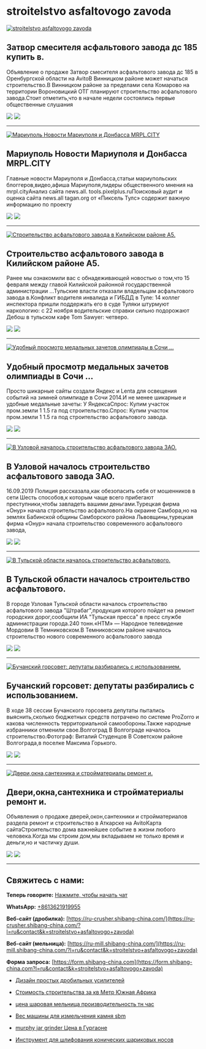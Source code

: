 # stroitelstvo asfaltovogo zavoda

<a href="https://swt.shibang-china.com/?l=ru&img&k=stroitelstvo+asfaltovogo+zavoda" target="_blank">![stroitelstvo asfaltovogo zavoda](http://static.shibang-china.com/all-800x300/514.jpg)</a>

## Затвор смесителя асфальтового завода дс 185 купить в.
Объявление о продаже Затвор смесителя асфальтового завода дс 185 в Оренбургской области на AvitoВ Винницком районе может начаться строительство.В Винницком районе за пределами села Комарово на территории Вороновицкий ОТГ планируют строительство асфальтового завода.Стоит отметить,что в начале недели состоялись первые общественные слушания


<a href="https://whatsapp.shibangsoft.com/WhatsApp.php" target="_blank" title="WhatsApp">![](http://static.shibang-china.com/icon/whatsapp.png)</a> <a href="https://swt.shibang-china.com/?l=ru&icon&k=stroitelstvo+asfaltovogo+zavoda" target="_blank">![](http://static.shibang-china.com/icon/chat-ru.png)</a>

---

<a href="https://swt.shibang-china.com/?l=ru&img&k=stroitelstvo+asfaltovogo+zavoda" target="_blank">![Мариуполь Новости Мариуполя и Донбасса MRPL.CITY](http://static.shibang-china.com/all-800x300/1349.jpg)</a>

## Мариуполь Новости Мариуполя и Донбасса MRPL.CITY
Главные новости Мариуполя и Донбасса,статьи мариупольских блоггеров,видео,афиша Мариуполя,лидеры общественного мнения на mrpl.cityАнализ сайта news.all. tools.pixelplus.ruПоисковый аудит и оценка сайта news.all tagan.org от «Пиксель Тулс» содержит важную информацию по проекту


<a href="https://whatsapp.shibangsoft.com/WhatsApp.php" target="_blank" title="WhatsApp">![](http://static.shibang-china.com/icon/whatsapp.png)</a> <a href="https://swt.shibang-china.com/?l=ru&icon&k=stroitelstvo+asfaltovogo+zavoda" target="_blank">![](http://static.shibang-china.com/icon/chat-ru.png)</a>

---

<a href="https://swt.shibang-china.com/?l=ru&img&k=stroitelstvo+asfaltovogo+zavoda" target="_blank">![Строительство асфальтового завода в Килийском районе А5.](http://static.shibang-china.com/all-800x300/367.jpg)</a>

## Строительство асфальтового завода в Килийском районе А5.
Ранее мы ознакомили вас с обнадеживающей новостью о том,что 15 февраля между главой Килийской районной государственной администрации …Тульские власти отказали владельцам асфальтового завода в.Конфликт водителя инвалида и ГИБДД в Туле: 14 коллег инспектора пришли поддержать его в суде Туляки штурмуют наркологию: с 22 ноября водительские справки сильно подорожают Дебош в тульском кафе Tom Sawyer: четверо.


<a href="https://whatsapp.shibangsoft.com/WhatsApp.php" target="_blank" title="WhatsApp">![](http://static.shibang-china.com/icon/whatsapp.png)</a> <a href="https://swt.shibang-china.com/?l=ru&icon&k=stroitelstvo+asfaltovogo+zavoda" target="_blank">![](http://static.shibang-china.com/icon/chat-ru.png)</a>

---

<a href="https://swt.shibang-china.com/?l=ru&img&k=stroitelstvo+asfaltovogo+zavoda" target="_blank">![Удобный просмотр медальных зачетов олимпиады в Сочи …](http://static.shibang-china.com/all-800x300/956.jpg)</a>

## Удобный просмотр медальных зачетов олимпиады в Сочи …
Просто шикарные сайты создали Яндекс и Lenta для освещения событий на зимней олимпиаде в Сочи 2014.И не менее шикарные и удобные медальные зачеты: У ЯндексаСпрос: Купим участок пром.земли 1 1.5 га под строительство.Спрос: Купим участок пром.земли 1 1.5 га под строительство асфальтового завода.


<a href="https://whatsapp.shibangsoft.com/WhatsApp.php" target="_blank" title="WhatsApp">![](http://static.shibang-china.com/icon/whatsapp.png)</a> <a href="https://swt.shibang-china.com/?l=ru&icon&k=stroitelstvo+asfaltovogo+zavoda" target="_blank">![](http://static.shibang-china.com/icon/chat-ru.png)</a>

---

<a href="https://swt.shibang-china.com/?l=ru&img&k=stroitelstvo+asfaltovogo+zavoda" target="_blank">![В Узловой началось строительство асфальтового завода ЗАО.](http://static.shibang-china.com/all-800x300/1428.jpg)</a>

## В Узловой началось строительство асфальтового завода ЗАО.
16.09.2019 Полиция рассказала,как обезопасить себя от мошенников в сети Шесть способов,к которым чаще всего прибегают преступники,чтобы завладеть вашими деньгами.Турецкая фирма «Онур» начала строительство асфальтового.На окраине Самбора,но на землях Бабинской общины Самборского района Львовщины,турецкая фирма «Онур» начала строительство современного асфальтового завода,


<a href="https://whatsapp.shibangsoft.com/WhatsApp.php" target="_blank" title="WhatsApp">![](http://static.shibang-china.com/icon/whatsapp.png)</a> <a href="https://swt.shibang-china.com/?l=ru&icon&k=stroitelstvo+asfaltovogo+zavoda" target="_blank">![](http://static.shibang-china.com/icon/chat-ru.png)</a>

---

<a href="https://swt.shibang-china.com/?l=ru&img&k=stroitelstvo+asfaltovogo+zavoda" target="_blank">![В Тульской области началось строительство асфальтового.](http://static.shibang-china.com/all-800x300/1499.jpg)</a>

## В Тульской области началось строительство асфальтового.
В городе Узловая Тульской области началось строительство асфальтового завода "Штрабаг",продукция которого пойдет на ремонт городских дорог,сообщили ИА "Тульская пресса" в пресс службе администрации города.240 тонн.«НТМ» — Народное телевидение Мордовии В Темниковском.В Темниковском районе началось строительство нового современного асфальтового завода


<a href="https://whatsapp.shibangsoft.com/WhatsApp.php" target="_blank" title="WhatsApp">![](http://static.shibang-china.com/icon/whatsapp.png)</a> <a href="https://swt.shibang-china.com/?l=ru&icon&k=stroitelstvo+asfaltovogo+zavoda" target="_blank">![](http://static.shibang-china.com/icon/chat-ru.png)</a>

---

<a href="https://swt.shibang-china.com/?l=ru&img&k=stroitelstvo+asfaltovogo+zavoda" target="_blank">![Бучанский горсовет: депутаты разбирались с использованием.](http://static.shibang-china.com/all-800x300/556.jpg)</a>

## Бучанский горсовет: депутаты разбирались с использованием.
В ходе 38 сессии Бучанского горсовета депутаты пытались выяснить,сколько бюджетных средств потрачено по системе ProZorro и какова численность территориальной самообороны.Также народные избранники отменили свое.Волгоград В Волгограде началось строительство.Фотограф: Виталий Студенцов В Советском районе Волгограда,в поселке Максима Горького.


<a href="https://whatsapp.shibangsoft.com/WhatsApp.php" target="_blank" title="WhatsApp">![](http://static.shibang-china.com/icon/whatsapp.png)</a> <a href="https://swt.shibang-china.com/?l=ru&icon&k=stroitelstvo+asfaltovogo+zavoda" target="_blank">![](http://static.shibang-china.com/icon/chat-ru.png)</a>

---

<a href="https://swt.shibang-china.com/?l=ru&img&k=stroitelstvo+asfaltovogo+zavoda" target="_blank">![Двери,окна,сантехника и стройматериалы ремонт и.](http://static.shibang-china.com/all-800x300/621.jpg)</a>

## Двери,окна,сантехника и стройматериалы ремонт и.
Объявления о продаже дверей,окон,сантехники и стройматериалов раздела ремонт и строительство в Аткарске на AvitoКарта сайтаСтроительство дома важнейшее событие в жизни любого человека.Когда мы строим дом,мы вкладываем не только время и деньги,но и частичку души.


<a href="https://whatsapp.shibangsoft.com/WhatsApp.php" target="_blank" title="WhatsApp">![](http://static.shibang-china.com/icon/whatsapp.png)</a> <a href="https://swt.shibang-china.com/?l=ru&icon&k=stroitelstvo+asfaltovogo+zavoda" target="_blank">![](http://static.shibang-china.com/icon/chat-ru.png)</a>

---
## Свяжитесь с нами:

**Теперь говорите:** [Нажмите, чтобы начать чат](https://swt.shibang-china.com?l=ru&contact&k=stroitelstvo+asfaltovogo+zavoda)

**WhatsApp:**  [+8613621919955](https://whatsapp.shibangsoft.com/WhatsApp.php)

**Веб-сайт (дробилка):** [https://ru-crusher.shibang-china.com/](https://ru-crusher.shibang-china.com/?l=ru&contact&k=stroitelstvo+asfaltovogo+zavoda)

**Веб-сайт (мельница):** [https://ru-mill.shibang-china.com/](https://ru-mill.shibang-china.com/?l=ru&contact&k=stroitelstvo+asfaltovogo+zavoda)

**Форма запроса:** [https://form.shibang-china.com](https://form.shibang-china.com?l=ru&contact&k=stroitelstvo+asfaltovogo+zavoda)

* [Дизайн простых дробильных усилителей](../19/%D0%94%D0%B8%D0%B7%D0%B0%D0%B9%D0%BD%20%D0%BF%D1%80%D0%BE%D1%81%D1%82%D1%8B%D1%85%20%D0%B4%D1%80%D0%BE%D0%B1%D0%B8%D0%BB%D1%8C%D0%BD%D1%8B%D1%85%20%D1%83%D1%81%D0%B8%D0%BB%D0%B8%D1%82%D0%B5%D0%BB%D0%B5%D0%B9.md)

* [Стоимость строительства за кв Метр Южная Африка](../19/%D0%A1%D1%82%D0%BE%D0%B8%D0%BC%D0%BE%D1%81%D1%82%D1%8C%20%D1%81%D1%82%D1%80%D0%BE%D0%B8%D1%82%D0%B5%D0%BB%D1%8C%D1%81%D1%82%D0%B2%D0%B0%20%D0%B7%D0%B0%20%D0%BA%D0%B2%20%D0%9C%D0%B5%D1%82%D1%80%20%D0%AE%D0%B6%D0%BD%D0%B0%D1%8F%20%D0%90%D1%84%D1%80%D0%B8%D0%BA%D0%B0.md)

* [цена шаровая мельница производительность тн час](../17/%D1%86%D0%B5%D0%BD%D0%B0%20%D1%88%D0%B0%D1%80%D0%BE%D0%B2%D0%B0%D1%8F%20%D0%BC%D0%B5%D0%BB%D1%8C%D0%BD%D0%B8%D1%86%D0%B0%20%D0%BF%D1%80%D0%BE%D0%B8%D0%B7%D0%B2%D0%BE%D0%B4%D0%B8%D1%82%D0%B5%D0%BB%D1%8C%D0%BD%D0%BE%D1%81%D1%82%D1%8C%20%D1%82%D0%BD%20%D1%87%D0%B0%D1%81.md)

* [Вес машины для измельчения камня sbm](../19/%D0%92%D0%B5%D1%81%20%D0%BC%D0%B0%D1%88%D0%B8%D0%BD%D1%8B%20%D0%B4%D0%BB%D1%8F%20%D0%B8%D0%B7%D0%BC%D0%B5%D0%BB%D1%8C%D1%87%D0%B5%D0%BD%D0%B8%D1%8F%20%D0%BA%D0%B0%D0%BC%D0%BD%D1%8F%20sbm.md)

* [murphy jar grinder Цена в Гургаоне](../20/murphy%20jar%20grinder%20%D0%A6%D0%B5%D0%BD%D0%B0%20%D0%B2%20%D0%93%D1%83%D1%80%D0%B3%D0%B0%D0%BE%D0%BD%D0%B5.md)

* [Инструмент для шлифования конических шариковых носов](../18/%D0%98%D0%BD%D1%81%D1%82%D1%80%D1%83%D0%BC%D0%B5%D0%BD%D1%82%20%D0%B4%D0%BB%D1%8F%20%D1%88%D0%BB%D0%B8%D1%84%D0%BE%D0%B2%D0%B0%D0%BD%D0%B8%D1%8F%20%D0%BA%D0%BE%D0%BD%D0%B8%D1%87%D0%B5%D1%81%D0%BA%D0%B8%D1%85%20%D1%88%D0%B0%D1%80%D0%B8%D0%BA%D0%BE%D0%B2%D1%8B%D1%85%20%D0%BD%D0%BE%D1%81%D0%BE%D0%B2.md)